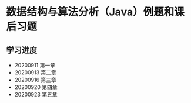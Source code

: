 # 数据结构与算法分析（Java）例题和课后习题
## 学习进度
- 20200911 第一章
- 20200913 第二章
- 20200916 第三章
- 20200920 第四章
- 20200923 第五章
